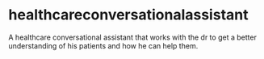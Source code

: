 # healthcareconversationalassistant
A healthcare conversational assistant that works with the dr to get a better understanding of his patients and how he can help them.
